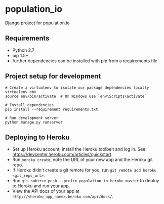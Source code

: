 population_io
=============

Django project for population.io

## Requirements

* Python 2.7
* pip 1.5+
* further dependencies can be installed with pip from a requirements file

## Project setup for development

```shell
# Create a virtualenv to isolate our package dependencies locally
virtualenv env
source env/bin/activate  # On Windows use `env\Scripts\activate`

# Install dependencies
pip install --requirement requirements.txt

# Run development server
python manage.py runserver
```

## Deploying to Heroku

* Set up Heroku account, install the Heroku toolbelt and log in. See: https://devcenter.heroku.com/articles/quickstart.
* Run `heroku create`, note the URL of your new app and the Heroku git repo.
* If Heroku didn't create a git remote for you, run `git remote add heroku <git_repo_url>`.
* Run `git subtree push --prefix population_io heroku master` to deploy to Heroku and run your app.
* View the API docs of your app at `http://<heroku_app_name>.heroku.com/api/docs/`.
